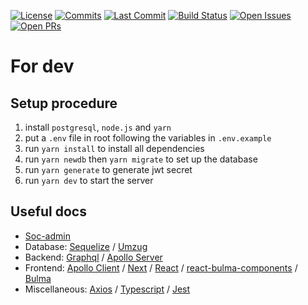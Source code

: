 [![License](https://badgen.net/github/license/LCM288/soc-admin?cache=600)](https://github.com/LCM288/soc-admin/blob/master/LICENSE)
[![Commits](https://badgen.net/github/commits/LCM288/soc-admin?cache=600)](https://github.com/LCM288/soc-admin)
[![Last Commit](https://badgen.net/github/last-commit/LCM288/soc-admin?cache=600)](https://github.com/LCM288/soc-admin)
[![Build Status](https://badgen.net/travis/LCM288/soc-admin?cache=600)](https://travis-ci.com/LCM288/soc-admin)
[![Open Issues](https://badgen.net/github/open-issues/LCM288/soc-admin?cache=600)](https://github.com/LCM288/soc-admin/issues)
[![Open PRs](https://badgen.net/github/open-prs/LCM288/soc-admin?cache=600)](https://github.com/LCM288/soc-admin/pulls)

# For dev

## Setup procedure

1. install `postgresql`, `node.js` and `yarn`
2. put a `.env` file in root following the variables in `.env.example`
3. run `yarn install` to install all dependencies
4. run `yarn newdb` then `yarn migrate` to set up the database
5. run `yarn generate` to generate jwt secret
6. run `yarn dev` to start the server

## Useful docs
- [Soc-admin](https://lcm288.github.io/soc-admin/)
- Database: [Sequelize](https://sequelize.org/master/index.html) / [Umzug](https://github.com/sequelize/umzug/tree/v2.x)
- Backend: [Graphql](https://graphql.org/learn/) / [Apollo Server](https://www.apollographql.com/docs/apollo-server/)
- Frontend: [Apollo Client](https://www.apollographql.com/docs/react/) / [Next](https://nextjs.org/docs/getting-started) / [React](https://reactjs.org/docs/getting-started.html) / [react-bulma-components](https://github.com/couds/react-bulma-components) / [Bulma](https://bulma.io/)
- Miscellaneous:  [Axios](https://github.com/axios/axios) / [Typescript](https://www.typescriptlang.org/docs/handbook/intro.html) / [Jest](https://jestjs.io/docs/en/getting-started)
